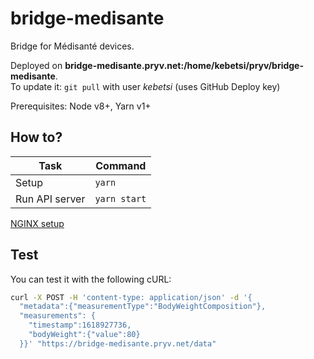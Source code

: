# bridge-medisante

Bridge for Médisanté devices.

Deployed on **bridge-medisante.pryv.net:/home/kebetsi/pryv/bridge-medisante**.  
To update it: `git pull` with user *kebetsi* (uses GitHub Deploy key)

Prerequisites: Node v8+, Yarn v1+

## How to?

| Task                              | Command                        |
| --------------------------------- | ------------------------------ |
| Setup                             | `yarn`                         |
| Run API server                    | `yarn start`                   |

[NGINX setup](nginx)

## Test

You can test it with the following cURL:

```bash
curl -X POST -H 'content-type: application/json' -d '{
  "metadata":{"measurementType":"BodyWeightComposition"},
  "measurements": {
    "timestamp":1618927736,
    "bodyWeight":{"value":80}
  }}' "https://bridge-medisante.pryv.net/data"
```
